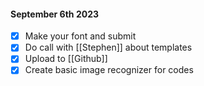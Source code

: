 
#### September 6th 2023
- [x] Make your font and submit 
- [x] Do call with [[Stephen]] about templates
- [x] Upload to [[Github]]
- [x] Create basic image recognizer for codes